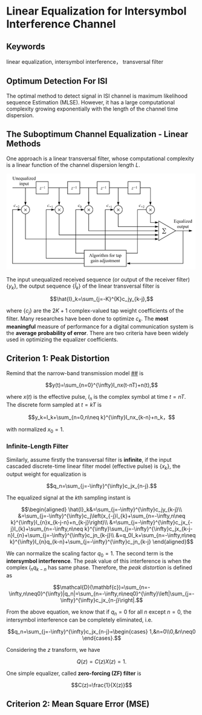 # Linear Equalization for Intersymbol Interference Channel

## Keywords

linear equalization, intersymbol interference， transversal filter

## Optimum Detection For ISI

The optimal method to detect signal in ISI channel is maximum likelihood sequence Estimation (MLSE). However, it has a large computational complexity growing exponentially with the length of the channel time dispersion.

## The Suboptimum Channel Equalization - Linear Methods

One approach is a linear transversal filter, whose computational complexity is a linear function of the channel dispersion length $L$.

<img src="linear-equalization-isi-fig-1.png" alt="linear transversal filter" width="500"/>

The input unequalized received sequence (or output of the receiver filter) $\{y_k\}$, the output sequence $\{\hat{I}_k\}$ of the linear transversal filter is

$$\hat{I}_k=\sum_{j=-K}^{K}c_jy_{k-j},$$

where $\{c_j\}$ are the $2K+1$ complex-valued tap weight coefficients of the filter. Many researches have been done to optimize $c_k$. The **most meaningful** measure of performance for a digital communication system is the **average probability of error**. There are two criteria have been widely used in optimizing the equalizer coefficients.

## Criterion 1: Peak Distortion

Remind that the narrow-band transmission model [##](6ad0611ed5bc0a29f0cafafe0bfc24ee) is

$$y(t)=\sum_{n=0}^{\infty}I_nx(t-nT)+n(t),$$

where $x(t)$ is the effective pulse, $I_n$ is the complex symbol at time $t=nT$. The discrete form sampled at $t=kT$ is

$$y_k=I_k+\sum_{n=0,n\neq k}^{\infty}I_nx_{k-n}+n_k，$$

with normalized $x_0=1$.

### Infinite-Length Filter

Similarly, assume firstly the transversal filter is **infinite**, if the input cascaded discrete-time linear filter model (effective pulse) is $\{x_k\}$, the output weight for equalization is

$$q_n=\sum_{j=-\infty}^{\infty}c_jx_{n-j}.$$

The equalized signal at the $k$th sampling instant is

$$\begin{aligned}
    \hat{I}_k&=\sum_{j=-\infty}^{\infty}c_jy_{k-j}\\
    &=\sum_{j=-\infty}^{\infty}c_j\left(x_{-j}I_{k}+\sum_{n=-\infty,n\neq k}^{\infty}I_{n}x_{k-j-n}+n_{k-j}\right)\\
    &=\sum_{j=-\infty}^{\infty}c_jx_{-j}I_{k}+\sum_{n=-\infty,n\neq k}^{\infty}\sum_{j=-\infty}^{\infty}c_jx_{k-j-n}I_{n}+\sum_{j=-\infty}^{\infty}c_jn_{k-j}\\
    &=q_0I_k+\sum_{n=-\infty,n\neq k}^{\infty}I_{n}q_{k-n}+\sum_{j=-\infty}^{\infty}c_jn_{k-j}
\end{aligned}$$

We can normalize the scaling factor $q_0=1$. The second term is the **intersymbol interference**. The peak value of this interference is when the complex $I_nq_{k-n}$ has same phase. Therefore, the *peak distortion* is defined as

$$\mathcal{D}(\mathbf{c})=\sum_{n=-\infty,n\neq0}^{\infty}|q_n|=\sum_{n=-\infty,n\neq0}^{\infty}\left|\sum_{j=-\infty}^{\infty}c_jx_{n-j}\right|.$$

From the above equation, we know that if $q_n=0$ for all $n$ except $n=0$, the intersymbol interference can be completely eliminated, i.e.

$$q_n=\sum_{j=-\infty}^{\infty}c_jx_{n-j}=\begin{cases}
    1,&n=0\\0,&n\neq0
\end{cases}.$$

Considering the $z$ transform, we have

$$Q(z)=C(z)X(z)=1.$$

One simple equalizer, called **zero-forcing (ZF) filter** is

$$C(z)=\frac{1}{X(z)}$$

## Criterion 2: Mean Square Error (MSE)

